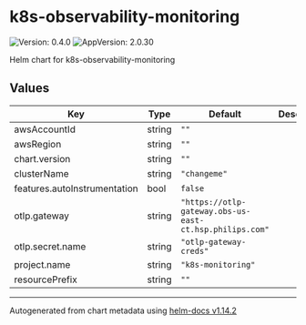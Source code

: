# k8s-observability-monitoring

![Version: 0.4.0](https://img.shields.io/badge/Version-0.4.0-informational?style=flat-square) ![AppVersion: 2.0.30](https://img.shields.io/badge/AppVersion-2.0.30-informational?style=flat-square)

Helm chart for k8s-observability-monitoring

## Values

| Key | Type | Default | Description |
|-----|------|---------|-------------|
| awsAccountId | string | `""` |  |
| awsRegion | string | `""` |  |
| chart.version | string | `""` |  |
| clusterName | string | `"changeme"` |  |
| features.autoInstrumentation | bool | `false` |  |
| otlp.gateway | string | `"https://otlp-gateway.obs-us-east-ct.hsp.philips.com"` |  |
| otlp.secret.name | string | `"otlp-gateway-creds"` |  |
| project.name | string | `"k8s-monitoring"` |  |
| resourcePrefix | string | `""` |  |

----------------------------------------------
Autogenerated from chart metadata using [helm-docs v1.14.2](https://github.com/norwoodj/helm-docs/releases/v1.14.2)
